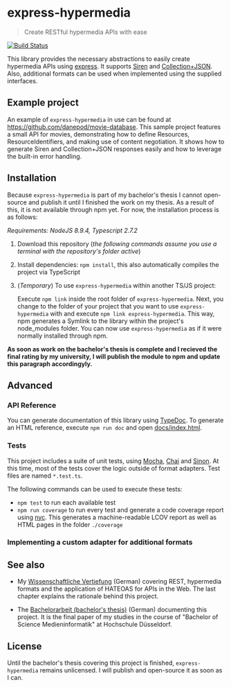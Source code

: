 # express-hypermedia

> Create RESTful hypermedia APIs with ease

[![Build Status](https://travis-ci.com/danepod/express-hypermedia.svg?token=CxjnV4mixhFKLGqmq2Zt&branch=master)](https://travis-ci.com/danepod/express-hypermedia)

This library provides the necessary abstractions to easily create hypermedia APIs using [express](https://expressjs.com/). It supports [Siren](https://github.com/kevinswiber/siren) and [Collection+JSON](http://amundsen.com/media-types/collection/format/). Also, additional formats can be used when implemented using the supplied interfaces.

## Example project
An example of `express-hypermedia` in use can be found at https://github.com/danepod/movie-database. This sample project features a small API for movies, demonstrating how to define Resources, ResourceIdentifiers, and making use of content negotiation. It shows how to generate Siren and Collection+JSON responses easily and how to leverage the built-in error handling.

## Installation
Because `express-hypermedia` is part of my bachelor's thesis I cannot open-source and publish it until I finished the work on my thesis. As a result of this, it is not available through npm yet. For now, the installation process is as follows:

*Requirements: NodeJS 8.9.4, Typescript 2.7.2*

1. Download this repository (*the following commands assume you use a terminal with the repository's folder active*)
2. Install dependencies: `npm install`, this also automatically compiles the project via TypeScript
3. (*Temporary*) To use `express-hypermedia` within another TS/JS project:
   
   Execute `npm link` inside the root folder of `express-hypermedia`. Next, you change to the folder of your project that you want to use `express-hypermedia` with and execute `npm link express-hypermedia`. This way, npm generates a Symlink to the library within the project's node_modules folder. You can now use `express-hypermedia` as if it were normally installed through npm.

**As soon as work on the bachelor's thesis is complete and I recieved the final rating by my university, I will publish the module to npm and update this paragraph accordingyly.**

## Advanced
### API Reference
You can generate documentation of this library using [TypeDoc](http://typedoc.org). To generate an HTML reference, execute `npm run doc` and open [docs/index.html](docs/index.html).

### Tests
This project includes a suite of unit tests, using [Mocha](https://mochajs.org/), [Chai](http://chaijs.com/) and [Sinon](http://sinonjs.org/). At this time, most of the tests cover the logic outside of format adapters. Test files are named `*.test.ts`.

The following commands can be used to execute these tests:
* `npm test` to run each available test
* `npm run coverage` to run every test and generate a code coverage report using [nyc](https://istanbul.js.org/). This generates a machine-readable LCOV report as well as HTML pages in the folder `./coverage`

### Implementing a custom adapter for additional formats

## See also
 * My [Wissenschaftliche Vertiefung](https://github.com/danepod/wissenschaftliche-vertiefung) (German) covering REST, hypermedia formats and the application of HATEOAS for APIs in the Web. The last chapter explains the rationale behind this project.

 * The [Bachelorarbeit (bachelor's thesis)](https://github.com/danepod/bachelorarbeit) (German) documenting this project. It is the final paper of my studies in the course of "Bachelor of Science Medieninformatik" at Hochschule Düsseldorf.

## License
Until the bachelor's thesis covering this project is finished, `express-hypermedia` remains unlicensed. I will publish and open-source it as soon as I can.